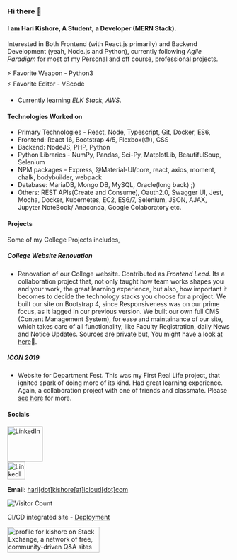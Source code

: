 

### Hi there 👋


#### I am Hari Kishore, A Student, a Developer (MERN Stack).



Interested in Both Frontend (with React.js primarily) and Backend Development (yeah, Node.js and Python), currently following _Agile Paradigm_ for most of my Personal and off course, professional projects.

⚡ Favorite Weapon - Python3 <br>
⚡ Favorite Editor - VScode
-  Currently learning _ELK Stack, AWS_.
<!-- - 🔭 Currently working on React, <!-- @Material-UI (core, lab, icons, pickers, types) --> 

#### Technologies Worked on

- Primary Technologies - React, Node, Typescript, Git, Docker, ES6, 
- Frontend: React 16, Bootstrap 4/5, Flexbox(😍), CSS
- Backend: NodeJS, PHP,  Python
- Python Libraries - NumPy, Pandas, Sci-Py, MatplotLib, BeautifulSoup, Selenium
- NPM packages - Express, @Material-UI/core, react, axios, moment, chalk, bodybuilder, webpack
- Database: MariaDB, Mongo DB, MySQL, Oracle(long back) ;)
- Others: REST APIs(Create and Consume), Oauth2.0, Swagger UI, Jest, Mocha, Docker, Kubernetes, EC2, ES6/7, Selenium, JSON, AJAX, Jupyter NoteBook/ Anaconda, Google Colaboratory etc.

#### Projects

Some of my College Projects includes,

##### College Website Renovation
- Renovation of our College website. Contributed as _Frontend Lead_. Its a collaboration project that, not only taught how team works shapes you and your work, the great learning experience, but also, how important it becomes to decide the technology stacks you choose for a project. We built our site on Bootstrap 4, since Responsiveness was on our prime focus, as it lagged in our previous version. We built our own full CMS (Content Management System), for ease and maintainance of our site, which takes care of all functionality, like Faculty Registration, daily News and Notice Updates. Sources are private but, You might have a look [at here](https://cms.pec.edu)🙂.
##### ICON 2019
- Website for Department Fest. This was my First Real Life project, that ignited spark of doing more of its kind. Had great learning experience. Again, a collaboration project with one of friends and classmate. Please [see here](https://github.com/HariKishorePec/ICON-WEBSITE#icon-website) for more.


#### Socials
<a href="https://www.linkedin.com/in/hari-kishore-pec/">
<img src="https://upload.wikimedia.org/wikipedia/commons/thumb/0/01/LinkedIn_Logo.svg/582px-LinkedIn_Logo.svg.png" alt="LinkedIn" width="80" />
 </a>
<br>
<a href="https://api.whatsapp.com/send?phone=917004815015&text=hey Hari">
<img src="https://upload.wikimedia.org/wikipedia/commons/thumb/6/6b/WhatsApp.svg/1280px-WhatsApp.svg.png" alt="LinkedIn" width="40" />
 </a>

 <b>Email: </b> <a href="mailto:hari.kishore@icloud.com"> hari[dot]kishore[at]icloud[dot]com </a>

  ![Visitor Count](https://vbr.wocr.tk/badge?page_id=harikishorepec.harikishorepec&text=Visitors&lcolor=222222&color=ffc500&style=for-the-badge&logo=Github)<br>
 
 CI/CD integrated site - [Deployment](https://harikishore.netlify.app/)


<a href="https://stackexchange.com/users/16454910"><img src="https://stackexchange.com/users/flair/16454910.png" width="208" height="58" alt="profile for kishore on Stack Exchange, a network of free, community-driven Q&amp;A sites" title="profile for kishore on Stack Exchange, a network of free, community-driven Q&amp;A sites"></a>

<!--
<script src="https://platform.linkedin.com/badges/js/profile.js" async defer type="text/javascript"></script>
<div class="badge-base LI-profile-badge" data-locale="en_US" data-size="medium" data-theme="light" data-type="VERTICAL" data-vanity="hari-kishore-pec" data-version="v1"><a class="badge-base__link LI-simple-link" href="https://in.linkedin.com/in/hari-kishore-pec?trk=profile-badge">Hari K.</a></div>
  -->            



  <!--
  Starts: 30 Jan 21🤩
Additionally, For Visitors Count, Forked the repo and deployed on glitch, as open community contribution. Feel free to use. https://page-views.glitch.me
 <br>
 -->
 <!-- #### Other Projects -->


<!--
**HariKishorePec/harikishorepec** is a ✨ _special_ ✨ repository because its `README.md` (this file) appears on your GitHub profile.

Here are some ideas to get you started:

- 🔭 I’m currently working on ...
- 🌱 I’m currently learning ...
- 👯 I’m looking to collaborate on ...
- 🤔 I’m looking for help with ...
- 💬 Ask me about ...
- 📫 How to reach me: ...
- 😄 Pronouns: ...
- ⚡ Fun fact: ...
-->
